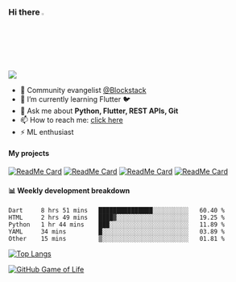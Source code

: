 ### Hi there <img src="https://camo.githubusercontent.com/35d3d11359a49bf12aebb834cc13fd81b95eff4e/68747470733a2f2f6d656469612e67697068792e636f6d2f6d656469612f6876524a434c467a6361737252346961377a2f67697068792e676966" height="2.5%" width="2.5%">

<!--
**Aman-zishan/Aman-zishan** is a ✨ _special_ ✨ repository because its `README.md` (this file) appears on your GitHub profile.-->

![](https://github-readme-stats.vercel.app/api?username=Aman-zishan&count_private=true&theme=dark&show_icons=true&include_all_commits=true)




- 🔭 Community evangelist [@Blockstack](https://www.blockstack.org/)
- 🌱 I’m currently learning Flutter :bird:
- 💬 Ask me about **Python, Flutter, REST APIs, Git**
- 📫 How to reach me: [click here](https://www.amanzishan.me)
- ⚡ ML enthusiast

#### My projects

[![ReadMe Card](https://github-readme-stats.vercel.app/api/pin/?username=Aman-zishan&repo=textextractor2.0&theme=dark)](https://github.com/Aman-zishan/textextractor2.0)
[![ReadMe Card](https://github-readme-stats.vercel.app/api/pin/?username=Aman-zishan&repo=DocScanner&theme=dark)](https://github.com/Aman-zishan/DocScanner)
[![ReadMe Card](https://github-readme-stats.vercel.app/api/pin/?username=Aman-zishan&repo=textextractor&theme=dark)](https://github.com/Aman-zishan/textextractor)
[![ReadMe Card](https://github-readme-stats.vercel.app/api/pin/?username=Aman-zishan&repo=BlackBoard&theme=dark)](https://github.com/Aman-zishan/BlackBoard)


#### :bar_chart: Weekly development breakdown

<!--START_SECTION:waka-->
```text
Dart     8 hrs 51 mins   ███████████████░░░░░░░░░░   60.40 % 
HTML     2 hrs 49 mins   ████▓░░░░░░░░░░░░░░░░░░░░   19.25 % 
Python   1 hr 44 mins    ███░░░░░░░░░░░░░░░░░░░░░░   11.89 % 
YAML     34 mins         █░░░░░░░░░░░░░░░░░░░░░░░░   03.89 % 
Other    15 mins         ▒░░░░░░░░░░░░░░░░░░░░░░░░   01.81 % 
```
<!--END_SECTION:waka-->


[![Top Langs](https://github-readme-stats.vercel.app/api/top-langs/?username=Aman-zishan&layout=compact&theme=dark)](https://github.com/Aman-zishan)


[![GitHub Game of Life](https://github4life.herokuapp.com/Aman-zishan.gif?z=6)](https://github.com/Aman-zishan)

